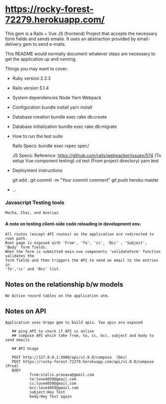 # https://rocky-forest-72279.herokuapp.com/

This gem is a Rails + Vue JS (frontend) Project that accepts the necessary form fields and sends emails. It uses an abstraction provided by email-delivery gem to send e-mails.

This README would normally document whatever steps are necessary to get the
application up and running. 

Things you may want to cover:

* Ruby version
    2.3.3

* Rails version
    5.1.4

* System dependencies
    Node
    Yarn
    Webpack

* Configuration
    bundle install
    yarn install

* Database creation
    bundle exec rake db:create
    
* Database initialization
    bundle exec rake db:migrate

* How to run the test suite

    Rails Specs:
    bundle exec rspec spec/
    
    JS Specs:
    Reference: https://github.com/rails/webpacker/issues/574 (To setup Vue component testing)
    cd test (From project directory)
    yarn test


* Deployment instructions

    git add .
    git commit -m "Your commit comment"
    git push heroku master

* ...


### Javascript Testing tools

    Mocha, Chai, and Avoriaz
    

#### A note on testing client-side code reloading in development env.

    All routes (except API routes) on the application are redirected to root path.
    Root page is exposed with 'From', 'To', 'cc', 'Bcc' , 'Subject', 'Body' form fields.
    When the form is submitted main.vue components 'validateForm' function validates the
    form fields and then triggers the API to send an email to the entries in
    'To','cc' and 'Bcc' list.



## Notes on the relationship b/w models

    No Active record tables on the application atm.

## Notes on API
    
    Application uses Grape gem to build apis. Two apis are exposed 
       
       ## ping API to check if API is online
       ## compose API which take from, to, cc, bcc, subject and body to send emails
       
       ## API Usage
       
       POST http://127.0.0.1:3000/api/v1.0.0/compose  (Dev)
       POST https://rocky-forest-72279.herokuapp.com/api/v1.0.0/compose (Prod)
       BODY
               from:stalin.pranava@gmail.com
               to:love4059@gmail.com
               cc:love4059@gmail.com
               bcc:love4059@gmail.com
               subject:Hey Test
               body:Hey Test again
       